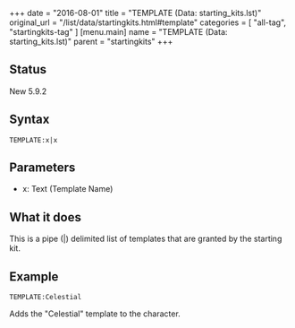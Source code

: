 +++
date = "2016-08-01"
title = "TEMPLATE (Data: starting_kits.lst)"
original_url = "/list/data/startingkits.html#template"
categories = [ "all-tag", "startingkits-tag" ]
[menu.main]
    name = "TEMPLATE (Data: starting_kits.lst)"
    parent = "startingkits"
+++

## Status

New 5.9.2

## Syntax

`TEMPLATE:x|x`

## Parameters

-   x: Text (Template Name)



What it does
------------

This is a pipe (|) delimited list of templates that are granted by the
starting kit.

Example
-------

`TEMPLATE:Celestial`

Adds the "Celestial" template to the character.

